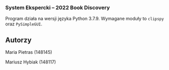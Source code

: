 ### System Ekspercki – 2022 Book Discovery

Program działa na wersji języka Python 3.7.9.
Wymagane moduły to `clipspy` oraz `PySimpleGUI`.

## Autorzy

Maria Pietras (148145)

Mariusz Hybiak (148117)